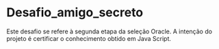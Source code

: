 # Desafio_amigo_secreto
Este desafio se refere à segunda etapa da seleção Oracle. A intenção do projeto é certificar o conhecimento obtido em Java Script.
